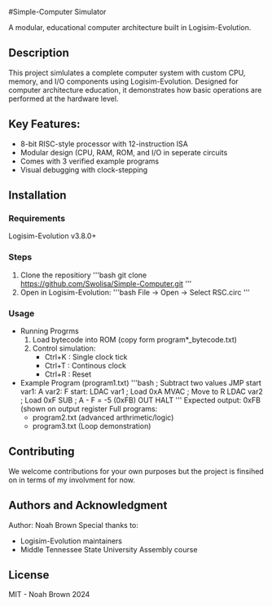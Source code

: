 #Simple-Computer Simulator

A modular, educational computer architecture built in Logisim-Evolution.

## Description

This project simlulates a complete computer system with custom CPU, memory, and I/O components using Logisim-Evolution. Designed for computer architecture education, it demonstrates how basic operations are performed at the hardware level.

## Key Features:
- 8-bit RISC-style processor with 12-instruction ISA
- Modular design (CPU, RAM, ROM, and I/O in seperate circuits
- Comes with 3 verified example programs
- Visual debugging with clock-stepping

## Installation

### Requirements

Logisim-Evolution v3.8.0+

### Steps

1. Clone the repositiory
   '''bash
   git clone https://github.com/Swolisa/Simple-Computer.git
   '''
2. Open in Logisim-Evolution:
   '''bash
   File -> Open -> Select RSC.circ
   '''

### Usage
- Running Progrms
  1. Load bytecode into ROM (copy form program*_bytecode.txt)
  2. Control simulation:
     - Ctrl+K : Single clock tick
     - Ctrl+T : Continous clock
     - Ctrl+R : Reset
- Example Program (program1.txt)
  '''bash
  ; Subtract two values
  JMP start
  var1: A
  var2: F
  start:
  LDAC var1   ; Load 0xA
  MVAC        ; Move to R
  LDAC var2   ; Load 0xF
  SUB         ; A - F = -5 (0xFB)
  OUT
  HALT
  '''
  Expected output: 0xFB (shown on output register
  Full programs:
  - program2.txt (advanced arthrimetic/logic)
  - program3.txt (Loop demonstration)

## Contributing
We welcome contributions for your own purposes but the project is finsihed on in terms of my involvment for now.

## Authors and Acknowledgment
Author: Noah Brown
Special thanks to:
- Logisim-Evolution maintainers
- Middle Tennessee State University Assembly course

## License
MIT - Noah Brown 2024
